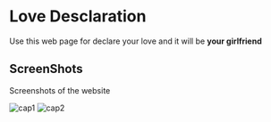 # Love Desclaration
Use this web page for declare your love and it will be **your girlfriend**

## ScreenShots
Screenshots of the website

![cap1](https://user-images.githubusercontent.com/71855980/108454396-4b2f6900-723a-11eb-933c-4f01aa4f3b34.png)
![cap2](https://user-images.githubusercontent.com/71855980/108454400-4c609600-723a-11eb-9ff0-95254def3ecd.png)
